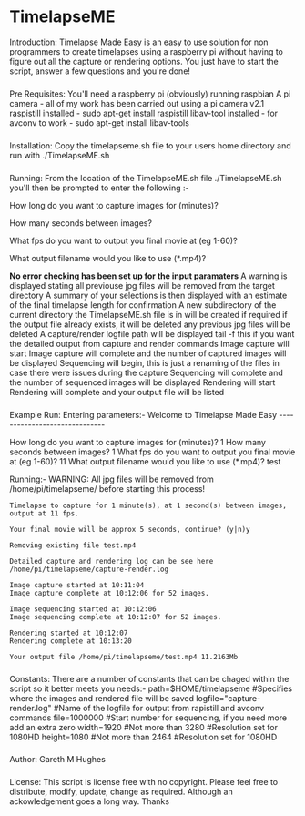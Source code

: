 # TimelapseME

Introduction:
Timelapse Made Easy is an easy to use solution for non programmers to create timelapses using a raspberry pi
without having to figure out all the capture or rendering options.
You just have to start the script, answer a few questions and you're done!
###
Pre Requisites:
You'll need a raspberry pi (obviously) running raspbian
  A pi camera - all of my work has been carried out using a pi camera v2.1
  raspistill installed - sudo apt-get install raspistill
  libav-tool installed - for avconv to work - sudo apt-get install libav-tools
###
Installation:
Copy the timelapseme.sh file to your users home directory and run with ./TimelapseME.sh
###
Running:
From the location of the TimelapseME.sh file ./TimelapseME.sh
you'll then be prompted to enter the following :-

  How long do you want to capture images for (minutes)? 

  How many seconds between images? 

  What fps do you want to output you final movie at (eg 1-60)? 

  What output filename would you like to use (*.mp4)? 

**No error checking has been set up for the input paramaters**
A warning is displayed stating all previouse jpg files will be removed from the target directory
A summary of your selections is then displayed with an estimate of the final timelapse length for confirmation
A new subdirectory of the current directory the TimelapseME.sh file is in will be created if required
if the output file already exists, it will be deleted
any previous jpg files will be deleted
A capture/render logfile path will be displayed tail -f this if you want the detailed output from capture and render commands
Image capture will start
Image capture will complete and the number of captured images will be displayed
Sequencing will begin, this is just a renaming of the files in case there were issues during the capture
Sequencing will complete and the number of sequenced images will be displayed
Rendering will start
Rendering will complete and your output file will be listed
###
Example Run:
  Entering parameters:-
    Welcome to Timelapse Made Easy
    ------------------------------

  How long do you want to capture images for (minutes)? 1
  How many seconds between images? 1
  What fps do you want to output you final movie at (eg 1-60)? 11
  What output filename would you like to use (*.mp4)? test
  
  Running:-
    WARNING: All jpg files will be removed from /home/pi/timelapseme/ before starting this process!

    Timelapse to capture for 1 minute(s), at 1 second(s) between images, output at 11 fps.

    Your final movie will be approx 5 seconds, continue? (y|n)y

    Removing existing file test.mp4

    Detailed capture and rendering log can be see here /home/pi/timelapseme/capture-render.log

    Image capture started at 10:11:04
    Image capture complete at 10:12:06 for 52 images.

    Image sequencing started at 10:12:06
    Image sequencing complete at 10:12:07 for 52 images.

    Rendering started at 10:12:07
    Rendering complete at 10:13:20

    Your output file /home/pi/timelapseme/test.mp4 11.2163Mb
###
Constants:
  There are a number of constants that can be chaged within the script so it better meets you needs:-
    path=$HOME/timelapseme                #Specifies where the images and rendered file will be saved
    logfile="capture-render.log"          #Name of the logfile for output from rapistill and avconv commands
    file=1000000                          #Start number for sequencing, if you need more add an extra zero
    width=1920      #Not more than 3280   #Resolution set for 1080HD
    height=1080     #Not more than 2464   #Resolution set for 1080HD
###
Author:
Gareth M Hughes
###
License:
This script is license free with no copyright.  Please feel free to distribute, modify, update, change as required. 
Although an ackowledgement goes a long way.  Thanks

